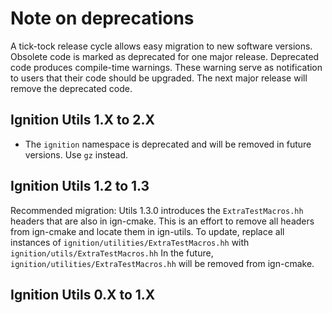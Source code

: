 # Note on deprecations
A tick-tock release cycle allows easy migration to new software versions.
Obsolete code is marked as deprecated for one major release.
Deprecated code produces compile-time warnings. These warning serve as
notification to users that their code should be upgraded. The next major
release will remove the deprecated code.

## Ignition Utils 1.X to 2.X

* The `ignition` namespace is deprecated and will be removed in future versions.
  Use `gz` instead.

## Ignition Utils 1.2 to 1.3

Recommended migration:
Utils 1.3.0 introduces the `ExtraTestMacros.hh` headers that are also in ign-cmake.
This is an effort to remove all headers from ign-cmake and locate them in ign-utils.
To update, replace all instances of `ignition/utilities/ExtraTestMacros.hh` with `ignition/utils/ExtraTestMacros.hh`
In the future, `ignition/utilities/ExtraTestMacros.hh` will be removed from ign-cmake.

## Ignition Utils 0.X to 1.X
